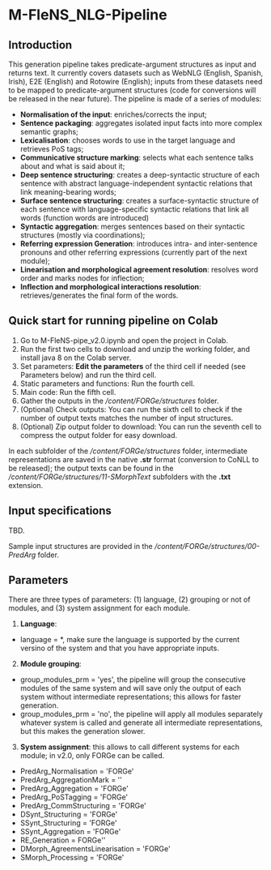 # M-FleNS_NLG-Pipeline

## Introduction
This generation pipeline takes predicate-argument structures as input and returns text. It currently covers datasets such as WebNLG (English, Spanish, Irish), E2E (English) and Rotowire (English); inputs from these datasets need to be mapped to predicate-argument structures (code for conversions will be released in the near future). The pipeline is made of a series of modules:

- **Normalisation of the input**: enriches/corrects the input;
- **Sentence packaging**: aggregates isolated input facts into more complex semantic graphs;
- **Lexicalisation**: chooses words to use in the target language and retrieves PoS tags;
- **Communicative structure marking**: selects what each sentence talks about and what is said about it;
- **Deep sentence structuring**: creates a deep-syntactic structure of each sentence with abstract language-independent syntactic relations that link meaning-bearing words;
- **Surface sentence structuring**: creates a surface-syntactic structure of each sentence with language-specific syntactic relations that link all words (function words are introduced)
- **Syntactic aggregation**: merges sentences based on their syntactic structures (mostly via coordinations);
- **Referring expression Generation**: introduces intra- and inter-sentence pronouns and other referring expressions (currently part of the next module);
- **Linearisation and morphological agreement resolution**: resolves word order and marks nodes for inflection;
- **Inflection and morphological interactions resolution**: retrieves/generates the final form of the words.

## Quick start for running pipeline on Colab
1. Go to M-FleNS-pipe_v2.0.ipynb and open the project in Colab.
2. Run the first two cells to download and unzip the working folder, and install java 8 on the Colab server.
3. Set parameters: **Edit the parameters** of the third cell if needed (see Parameters below) and run the third cell.
4. Static parameters and functions: Run the fourth cell.
5. Main code: Run the fifth cell.
6. Gather the outputs in the */content/FORGe/structures* folder.
7. (Optional) Check outputs: You can run the sixth cell to check if the number of output texts matches the number of input structures.
8. (Optional) Zip output folder to download: You can run the seventh cell to compress the output folder for easy download.

In each subfolder of the */content/FORGe/structures* folder, intermediate representations are saved in the native **.str** format (conversion to CoNLL to be released); the output texts can be found in the */content/FORGe/structures/11-SMorphText* subfolders with the **.txt** extension.

## Input specifications
TBD.

Sample input structures are provided in the */content/FORGe/structures/00-PredArg* folder.

## Parameters
There are three types of parameters: (1) language, (2) grouping or not of modules, and (3) system assignment for each module.

1. **Language**: 
- language = *, make sure the language is supported by the current versino of the system and that you have appropriate inputs. 

2. **Module grouping**: 
- group_modules_prm = 'yes', the pipeline will group the consecutive modules of the same system and will save only the output of each system without intermediate representations; this allows for faster generation.
- group_modules_prm = 'no', the pipeline will apply all modules separately whatever system is called and generate all intermediate representations, but this makes the generation slower.
 
3. **System assignment**: this allows to call different systems for each module; in v2.0, only FORGe can be called.

- PredArg_Normalisation = 'FORGe'
- PredArg_AggregationMark = ''
- PredArg_Aggregation = 'FORGe'
- PredArg_PoSTagging = 'FORGe'
- PredArg_CommStructuring = 'FORGe'
- DSynt_Structuring = 'FORGe'
- SSynt_Structuring = 'FORGe'
- SSynt_Aggregation = 'FORGe'
- RE_Generation = FORGe''
- DMorph_AgreementsLinearisation = 'FORGe'
- SMorph_Processing = 'FORGe'

